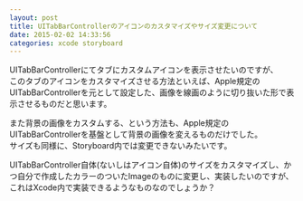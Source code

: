 ```yaml
---
layout: post
title: UITabBarControllerのアイコンのカスタマイズやサイズ変更について
date: 2015-02-02 14:33:56
categories: xcode storyboard
---
```

<p>UITabBarControllerにてタブにカスタムアイコンを表示させたいのですが、<br>
このタブのアイコンをカスタマイズさせる方法といえば、Apple規定のUITabBarControllerを元として設定した、画像を線画のように切り抜いた形で表示させるものだと思います。</p>

<p>また背景の画像をカスタムする、という方法も、Apple規定のUITabBarControllerを基盤として背景の画像を変えるものだけでした。<br>
サイズも同様に、Storyboard内では変更できないみたいです。</p>

<p>UITabBarController自体(ないしはアイコン自体)のサイズをカスタマイズし、かつ自分で作成したカラーのついたImageのものに変更し、実装したいのですが、これはXcode内で実装できるようなものなのでしょうか？</p>
